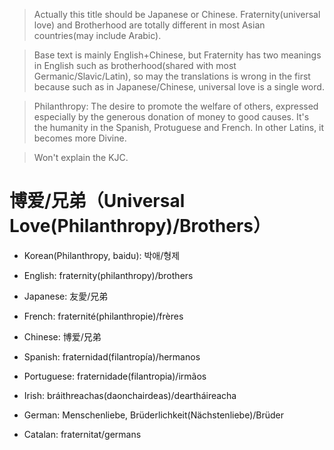 > Actually this title should be Japanese or Chinese.  Fraternity(universal love) and Brotherhood are totally different in most Asian countries(may include Arabic).

> Base text is mainly English+Chinese, but Fraternity has two meanings in English such as brotherhood(shared with most Germanic/Slavic/Latin), so may the translations is wrong in the first because such as in Japanese/Chinese, universal love is a single word.

> Philanthropy: The desire to promote the welfare of others, expressed especially by the generous donation of money to good causes. It's the humanity in the Spanish, Protuguese and French. In other Latins, it becomes more Divine.

> Won't explain the KJC.

# 博爱/兄弟（Universal Love(Philanthropy)/Brothers）

- Korean(Philanthropy, baidu): 박애/형제
- English: fraternity(philanthropy)/brothers

- Japanese: 友愛/兄弟

- French: fraternité(philanthropie)/frères
- Chinese: 博爱/兄弟
- Spanish: fraternidad(filantropía)/hermanos
- Portuguese: fraternidade(filantropia)/irmãos
- Irish: bráithreachas(daonchairdeas)/deartháireacha

- German: Menschenliebe, Brüderlichkeit(Nächstenliebe)/Brüder
- Catalan: fraternitat/germans
